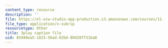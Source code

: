 ```yaml
---
content_type: resource
description: ''
file: https://ol-ocw-studio-app-production.s3.amazonaws.com/courses/11-384-malaysia-sustainable-cities-practicum-spring-2018/85948ea5181556ad92bd09420ff31ba8_0oXquNdvAnk.vtt
file_type: application/x-subrip
resourcetype: Other
title: 3play caption file
uid: 85948ea5-1815-56ad-92bd-09420ff31ba8
---
```

